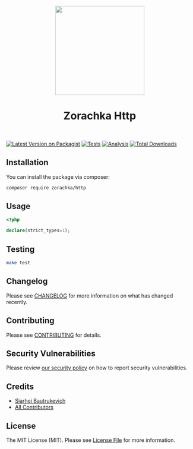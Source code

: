 <p align="center">
    <a href="https://github.com/zorachka" target="_blank">
        <img src="https://avatars0.githubusercontent.com/u/86768962" height="240px">
    </a>
    <h1 align="center">Zorachka Http</h1>
    <br>
</p>

[![Latest Version on Packagist](https://img.shields.io/packagist/v/zorachka/http.svg?style=flat-square)](https://packagist.org/packages/zorachka/http)
[![Tests](https://github.com/zorachka/http/actions/workflows/test.yml/badge.svg?branch=main)](https://github.com/zorachka/http/actions/workflows/test.yml)
[![Analysis](https://github.com/zorachka/http/actions/workflows/analyse.yml/badge.svg?branch=main)](https://github.com/zorachka/http/actions/workflows/analyse.yml)
[![Total Downloads](https://img.shields.io/packagist/dt/zorachka/http.svg?style=flat-square)](https://packagist.org/packages/zorachka/http)
## Installation

You can install the package via composer:

```bash
composer require zorachka/http
```

## Usage

```php
<?php

declare(strict_types=1);

```

## Testing

```bash
make test
```

## Changelog

Please see [CHANGELOG](CHANGELOG.md) for more information on what has changed recently.

## Contributing

Please see [CONTRIBUTING](.github/CONTRIBUTING.md) for details.

## Security Vulnerabilities

Please review [our security policy](../../security/policy) on how to report security vulnerabilities.

## Credits

- [Siarhei Bautrukevich](https://github.com/bautrukevich)
- [All Contributors](../../contributors)

## License

The MIT License (MIT). Please see [License File](LICENSE.md) for more information.

